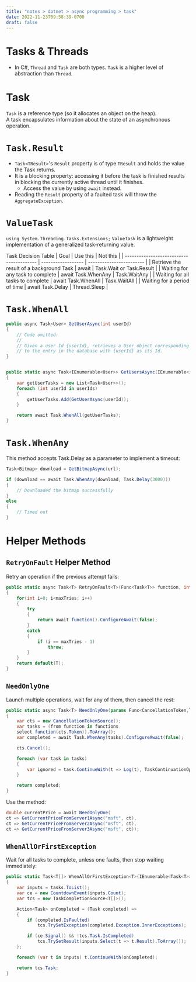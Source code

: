 ```yaml
---
title: "notes > dotnet > async programming > task"
date: 2022-11-23T09:58:39-0700
draft: false
---
```

# Tasks & Threads
- In C#, `Thread` and `Task` are both types. `Task` is a higher level of abstraction than `Thread`.

# Task
`Task` is a reference type (so it allocates an object on the heap).  
A task encapsulates information about the state of an asynchronous operation.

# `Task.Result`
- `Task<TResult>`'s `Result` property is of type `TResult` and holds the value the Task returns.
- It is a blocking property: accessing it before the task is finished results in blocking the currently active thread until it finishes.
  - Access the value by using `await` instead.
- Reading the `Result` property of a faulted task will throw the `AggregateException`.

# `ValueTask`
`using System.Threading.Tasks.Extensions;`
`ValueTask` is a lightweight implementation of a generalized task-returning value.

Task Decision Table
| Goal                                     | Use this           | Not this                 |
| ---------------------------------------- | ------------------ | ------------------------ |
| Retrieve the result of a background Task | await              | Task.Wait or Task.Result |
| Waiting for any task to complete         | await Task.WhenAny | Task.WaitAny             |
| Waiting for all tasks to complete        | await Task.WhenAll | Task.WaitAll             |
| Waiting for a period of time             | await Task.Delay   | Thread.Sleep             |

# `Task.WhenAll`
```cs
public async Task<User> GetUserAsync(int userId)
{
    // Code omitted:
    //
    // Given a user Id {userId}, retrieves a User object corresponding
    // to the entry in the database with {userId} as its Id.
}


public static async Task<IEnumerable<User>> GetUsersAsync(IEnumerable<int> userIds)
{
    var getUserTasks = new List<Task<User>>();
    foreach (int userId in userIds)
    {
        getUserTasks.Add(GetUserAsync(userId));
    }

    return await Task.WhenAll(getUserTasks);
}
```

# `Task.WhenAny`
This method accepts Task.Delay as a parameter to implement a timeout:
```cs
Task<Bitmap> download = GetBitmapAsync(url);

if (download == await Task.WhenAny(download, Task.Delay(3000)))
{
    // Downloaded the bitmap successfully
}
else
{
    // Timed out
}
```

# Helper Methods
## `RetryOnFault` Helper Method
Retry an operation if the previous attempt fails:
```cs
public static async Task<T> RetryOnFault<T>(Func<Task<T>> function, int maxTries)
{
    for(int i=0; i<maxTries; i++)
    {
        try
        {
            return await function().ConfigureAwait(false);
        }
        catch
        {
            if (i == maxTries - 1)
                throw;
        }
    }
    return default(T);
}
```
## `NeedOnlyOne`
Launch multiple operations, wait for any of them, then cancel the rest:
```cs
public static async Task<T> NeedOnlyOne(params Func<CancellationToken,Task<T>> [] functions)
{
    var cts = new CancellationTokenSource();
    var tasks = (from function in functions
    select function(cts.Token)).ToArray();
    var completed = await Task.WhenAny(tasks).ConfigureAwait(false);

    cts.Cancel();

    foreach (var task in tasks)
    {
        var ignored = task.ContinueWith(t => Log(t), TaskContinuationOptions.OnlyOnFaulted);
    }

    return completed;
}
```
Use the method:
```cs
double currentPrice = await NeedOnlyOne(
ct => GetCurrentPriceFromServer1Async("msft", ct),
ct => GetCurrentPriceFromServer2Async("msft", ct),
ct => GetCurrentPriceFromServer3Async("msft", ct));
```

## `WhenAllOrFirstException`
Wait for all tasks to complete, unless one faults, then stop waiting immediately:
```cs
public static Task<T[]> WhenAllOrFirstException<T>(IEnumerable<Task<T>> tasks)
{
    var inputs = tasks.ToList();
    var ce = new CountdownEvent(inputs.Count);
    var tcs = new TaskCompletionSource<T[]>();

    Action<Task> onCompleted = (Task completed) =>
    {
        if (completed.IsFaulted)
            tcs.TrySetException(completed.Exception.InnerExceptions);

        if (ce.Signal() && !tcs.Task.IsCompleted)
            tcs.TrySetResult(inputs.Select(t => t.Result).ToArray());
    };

    foreach (var t in inputs) t.ContinueWith(onCompleted);

    return tcs.Task;
}
```